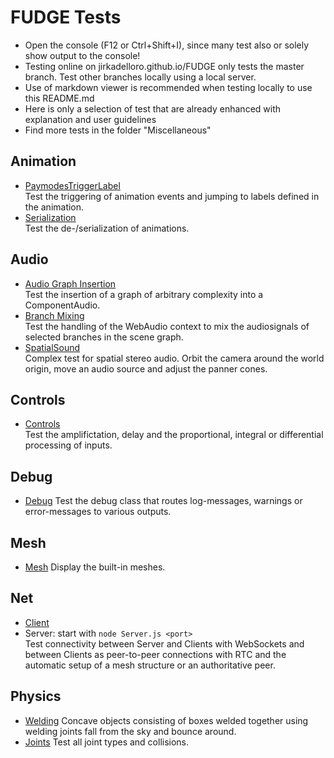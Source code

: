 # FUDGE Tests
- Open the console (F12 or Ctrl+Shift+I), since many test also or solely show output to the console!
- Testing online on jirkadelloro.github.io/FUDGE only tests the master branch. Test other branches locally using a local server.
- Use of markdown viewer is recommended when testing locally to use this README.md
- Here is only a selection of test that are already enhanced with explanation and user guidelines
- Find more tests in the folder "Miscellaneous"

## Animation
- [PaymodesTriggerLabel](Test\Animation\PlaymodesTriggerLabel\Test.html)  
Test the triggering of animation events and jumping to labels defined in the animation.
- [Serialization](Test\Animation\Serialization\Test.html)  
Test the de-/serialization of animations.
## Audio
- [Audio Graph Insertion](Audio/GraphInsertion/Test.html)  
Test the insertion of a graph of arbitrary complexity into a ComponentAudio.    
- [Branch Mixing](Audio/BranchMix/Test.html)  
Test the handling of the WebAudio context to mix the audiosignals of selected branches in the scene graph.    
- [SpatialSound](Audio/SpatialSound/Test.html)  
Complex test for spatial stereo audio. Orbit the camera around the world origin, move an audio source and adjust the panner cones.
## Controls
- [Controls](Test\Controls\Test.html)  
Test the amplifictation, delay and the proportional, integral or differential processing of inputs.
## Debug
- [Debug](Test\Debug\Test.html)
Test the debug class that routes log-messages, warnings or error-messages to various outputs.
## Mesh
- [Mesh](Test\Mesh\Test.html)
Display the built-in meshes.
## Net
- [Client](Test\Net\Client\index.html)
- Server: start with `node Server.js <port>`  
Test connectivity between Server and Clients with WebSockets and between Clients as peer-to-peer connections with RTC and the automatic setup of a mesh structure or an authoritative peer.
## Physics
- [Welding](Test\Physics\Convex_ChairTest\FudgePhysics_ConvexWelding.html)
Concave objects consisting of boxes welded together using welding joints fall from the sky and bounce around. 
- [Joints](Test\Physics\Phase2_Joints\Main.html)
Test all joint types and collisions.